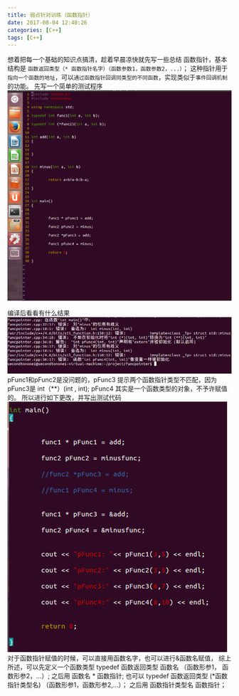 ```yaml
---
title: 弱点针对训练（函数指针）
date: 2017-08-04 12:40:26
categories: [C++]
tags: [C++]
---
```

想着把每一个基础的知识点搞清，趁着早晨凉快就先写一些总结
函数指针，基本结构是 `函数返回类型（* 函数指针名字）（函数参数1，函数参数2，...）`；
这种指针用于`指向一个函数的地址`，可以`通过函数指针回调同类型的不同函数`，实现类似于`事件回调机制`的功能。
先写一个简单的测试程序
![1](weakeness/1.png)
<!--more-->
编译后看看有什么结果
![2](weakeness/2.png)
pFunc1和pFunc2是没问题的，pFunc3 提示两个函数指针类型不匹配，因为pFunc3是 int（**）(int , int);
pFunc4 其实是一个函数类型的对象，不予许赋值的。
所以进行如下更改，并写出测试代码
![3](weakeness/3.png)
对于函数指针赋值的时候，可以直接用函数名字，也可以进行&函数名赋值，
综上所述，可以先定义一个函数类型
typedef 函数返回类型 函数名 （函数形参1， 函数形参2，...）;
之后用 函数名 * 函数指针;
也可以 typedef 函数返回类型 (*函数指针类型名) （函数形参1，函数形参2,...）；
之后用 函数指针类型名   函数指针；

 
